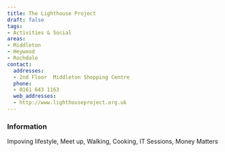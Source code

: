 ```yaml
---
title: The Lighthouse Project
draft: false
tags:
- Activities & Social
areas:
- Middleton
- Heywood
- Rochdale
contact:
  addresses:
  - 2nd Floor  Middleton Shopping Centre
  phone:
  - 0161 643 1163
  web_addresses:
  - http://www.lighthouseproject.org.uk
---
```

### Information
Impoving lifestyle, Meet up, Walking, Cooking, IT Sessions, Money Matters
